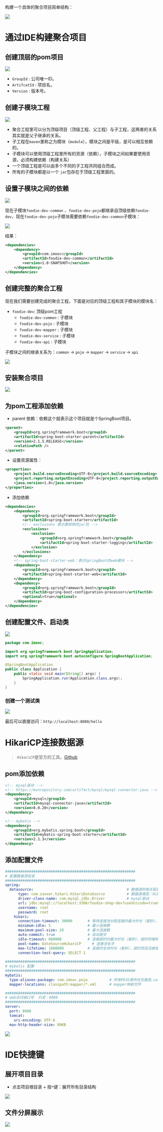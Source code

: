 
构建一个具体的聚合项目简单结构：

<img src="/assets/images/classOne/02.png">

# 通过IDE构建聚合项目

## 创建顶层的pom项目

<img src="/assets/images/classOne/03.png">

* `GroupId` : 公司唯一ID。
* `ArtifcatId` : 项目名。
* `Version` : 版本号。

## 创建子模块工程

<img src="/assets/images/classOne/06.png">

* 聚合工程里可以分为顶级项目（顶级工程、父工程）与子工程，这两者的关系其实就是父子继承的关系。
* 子工程在`maven`里称之为模块（`module`），模块之间是平级，是可以相互依赖的。
* 子模块可以使用顶级工程里所有的资源（依赖），子模块之间如果要使用资源，必须构建依赖（构建关系）
* 一个顶级工程是可以由多个不同的子工程共同组合而成。
* 所有的子模块都是以一个 `jar`包存在于顶级工程里面的。

## 设置子模块之间的依赖

<img src="/assets/images/classOne/07.png">

现在子模块`foodie-dev-common` 、`foodie-dev-pojo`都继承自顶级依赖`foodie-dev`，现在`foodie-dev-pojo`子模块需要依赖`foodie-dev-common`子模块：

<img src="/assets/images/classOne/08.png">

结果：

```xml
<dependencies>
    <dependency>
        <groupId>com.imooc</groupId>
        <artifactId>foodie-dev-common</artifactId>
        <version>1.0-SNAPSHOT</version>
    </dependency>
</dependencies>
```

## 创建完整的聚合工程

现在我们需要创建完成的聚合工程，下面是对应的顶级工程和其子模块的模块名：

* `foodie-dev`: 顶级pom工程
	* `foodie-dev-common`  : 子模块
	* `foodie-dev-pojo` : 子模块
	* `foodie-dev-mapper` : 子模块
	* `foodie-dev-service` : 子模块
	* `foodie-dev-api` : 子模块

子模块之间的继承关系为：`common` -> `pojo` -> `mapper` -> `service` -> `api`

<img src="/assets/images/classOne/09.png">

## 安装聚合项目

<img src="/assets/images/classOne/10.png">

## 为pom工程添加依赖

* parent 依赖：依赖这个就表示这个项目就是个SpringBoot项目。

```xml
<parent>
    <groupId>org.springframework.boot</groupId>
    <artifactId>spring-boot-starter-parent</artifactId>
    <version>2.1.5.RELEASE</version>
    <relativePath />
</parent>
```

* 设置资源属性：

```xml
<properties>
    <project.build.sourceEncoding>UTF-8</project.build.sourceEncoding>
    <project.reporting.outputEncoding>UTF-8</project.reporting.outputEncoding>
    <java.version>1.8</java.version>
</properties>
```

* 添加依赖

```xml
<dependencies>
    <dependency>
        <groupId>org.springframework.boot</groupId>
        <artifactId>spring-boot-starter</artifactId>
        <!-- exclusions 表示要排除的jar包 -->
        <exclusions>
            <exclusion>
                <groupId>org.springframework.boot</groupId>
                <artifactId>spring-boot-starter-logging</artifactId>
            </exclusion>
        </exclusions>
    </dependency>
    <!-- spring-boot-starter-web：表示SpringBoot的web模块 -->
    <dependency>
        <groupId>org.springframework.boot</groupId>
        <artifactId>spring-boot-starter-web</artifactId>
    </dependency>
    <dependency>
        <groupId>org.springframework.boot</groupId>
        <artifactId>spring-boot-configuration-processor</artifactId>
        <optional>true</optional>
    </dependency>
</dependencies>
```

## 创建配置文件、启动类

<img src="/assets/images/classOne/18.png">

```java
package com.imooc;

import org.springframework.boot.SpringApplication;
import org.springframework.boot.autoconfigure.SpringBootApplication;

@SpringBootApplication
public class Application {
    public static void main(String[] args) {
        SpringApplication.run(Application.class,args);
    }
}
```

### 创建一个测试类

<img src="/assets/images/classOne/19.png">

最后可以直接访问：`http://localhost:8080/hello`

# HikariCP连接数据源

> `HikariCP`是官方的工具。[Github](https://github.com/brettwooldridge/HikariCP)

## pom添加依赖

```xml
<!-- mysql驱动 -->
<!-- https://mvnrepository.com/artifact/mysql/mysql-connector-java -->
<dependency>
    <groupId>mysql</groupId>
    <artifactId>mysql-connector-java</artifactId>
    <version>8.0.20</version>
</dependency>

<!-- mybatis -->
<dependency>
    <groupId>org.mybatis.spring.boot</groupId>
    <artifactId>mybatis-spring-boot-starter</artifactId>
    <version>2.1.3</version>
</dependency>
```

## 添加配置文件

```yml
############################################################
# 配置数据源信息
############################################################
spring:
  datasource:                                           # 数据源的相关配置
      type: com.zaxxer.hikari.HikariDataSource          # 数据源类型：HikariCP
      driver-class-name: com.mysql.jdbc.Driver          # mysql驱动
      url: jdbc:mysql://localhost:3306/foodie-shop-dev?useUnicode=true&characterEncoding=UTF-8&autoReconnect=true
      username: root
      password: root
    hikari:
      connection-timeout: 30000       # 等待连接池分配连接的最大时长（毫秒），超过这个时长还没可用的连接则发生SQLException， 默认:30秒
      minimum-idle: 5                 # 最小连接数
      maximum-pool-size: 20           # 最大连接数
      auto-commit: true               # 自动提交
      idle-timeout: 600000            # 连接超时的最大时长（毫秒），超时则被释放（retired），默认:10分钟
      pool-name: DateSourceHikariCP     # 连接池名字
      max-lifetime: 1800000           # 连接的生命时长（毫秒），超时而且没被使用则被释放（retired），默认:30分钟 1800000ms
      connection-test-query: SELECT 1
          
############################################################
# mybatis 配置
############################################################
mybatis:
  type-aliases-package: com.imooc.pojo          # 所有POJO类所在包路径,com.imooc.pojo是本项目pojo的路径。
  mapper-locations: classpath:mapper/*.xml      # mapper映射文件

############################################################
# web访问端口号  约定：8088
############################################################
server:
  port: 8088
  tomcat:
    uri-encoding: UTF-8
  max-http-header-size: 80KB  
```

<img src="/assets/images/classOne/20.png">

# IDE快捷键

## 展开项目目录

* 点击项目根目录 + 按`*`键：展开所有目录结构

<img src="/assets/images/classOne/04.png">

## 文件分屏展示

<img src="/assets/images/classOne/05.png">
